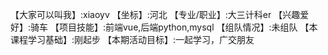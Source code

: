 【大家可以叫我】:xiaoyv
【坐标】:河北
【专业/职业】:大三计科er
【兴趣爱好】:骑车
【项目技能】:前端vue,后端python,mysql
【组队情况】:未组队
【本课程学习基础】:刚起步
【本期活动目标】:一起学习，广交朋友

